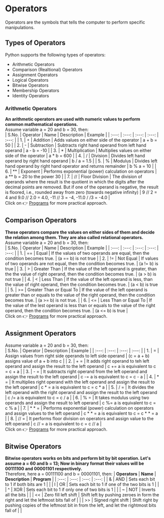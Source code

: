 # Operators
Operators are the symbols that tells the computer to perform specific manipulations.

## Types of Operators
Python supports the following types of operators:
* Arithmetic Operators
* Comparison (Realtional) Operators
* Assignment Operators
* Logical Operators
* Bitwise Operators
* Membership Operators
* Identity Operators

### Arithmetic Operators
**An arithmetic operators are used with numeric values to perform common mathematical operations.** <br>
Assume variable a = 20 and b = 30, then: <br>
| S.No. | Operator | Name  | Description | Example |
| :---: | :---: | :---: | :---: | :---: |
| 1.  | + | Addition  | Adds values on either side of the operator  | a + b = 50 |
| 2.  | - | Subtraction | Subtracts right hand operand from left hand operand | a - b = -10 |
| 3.  | * | Multiplication  | Multiplies values on either side of the operator  | a * b = 600 |
| 4.  | / | Division  | Divides left hand operand by right hand operand | b / a = 1.5 |
| 5.  | % | Modulus | Divides left hand operand by right hand operator and returns remainder  | b % a = 10  |
| 6.  | **  | Exponent  | Performs exponential (power) calculation on operators | a ** b = 20 to the power 30 |
| 7.  | //  | Floor Division  | The division of operands where the result is the quotient in which the digits after the decimal points are removed. But if one of the operand is negative, the result is floored, i.e., rounded away from zero (towards negative infinity) |  9 // 2 = 4 and 9.0 // 2.0 = 4.0, -11 // 3 = -4, -11.0 / /3 = -4.0 |
<br>
Click on 👉 <a href="https://github.com/bishtanuj/python/tree/main/Operators#arithmetic-operators">Programs</a> for more practical approach.

## Comparison Operators
**These operators compare the values on either sides of them and decide the relation among them. They are also called relational operators.** <br>
Assume variable a = 20 and b = 30, then: <br>
| S.No. | Operator | Name  | Description | Example |
| :---: | :---: | :---: | :---: | :---: |
| 1.  | ==  | Equal | If the values of two operands are equal, then the condition becomes true. | (a == b) is not true  |
| 2.  | !=  | Not Equal | If values of two operands are not equal, then the condition becomes true. | (a != b) is true  |
| 3.  | > | Greater Than  | If the value of the left operand is greater, than the the value of right operand, then the condition becomes true. |  (a > b) is not true |
| 4.  | < | Less Than | If the value of the left operand is less, than the value of right operand, then the condition becomes true. | (a < b) is true |
| 5.  | >=  | Greater Than or Equal To  | If the value of the left operand is greater than or equals to the value of the right operand, then the condition becomes true.  | (a >= b) is not true. |
| 6.  | <=  | Less Than or Equal To | If the value of the lest operand is less than or equals to the value of the right operand, then the condition becomes true. | (a <= b) is true  |
<br>
Click on 👉 <a href="https://github.com/bishtanuj/python/tree/main/Operators#comparison-operators">Programs</a> for more practical approach.

## Assignment Operators
Assume variable a = 20 and b = 30, then: <br>
| S.No. | Operator  | Description | Example |
| :---: | :---: | :---: | :---: |
| 1.  | = | Assign values from right side operands to left side operand | (c = a + b) assigns value of a + b into c |
| 2.  | + =  | It adds right operand to teh left operand and assign the result to the left operand | c += a is equivalent to c = c + a |
| 3.  | - =  | It subtracts right operand from the left operand and assign the result to the left operand  | c -= a is equivalent to c = c - a |
| 4.  | * =  | It multiplies right operand with the left operand and assign the result to the left operand | c * = a is equivalent to c = c * a |
| 5.  | / =  | It divides the left operand with the right operand and assign the result to the left operand  | c /= a is equivalent to c = c / a |
| 6.  | % =  | It takes modulus using two operands and assign the result to left operand | c %= a is equivalent to c = c % a |
| 7.  | * * = | Performs exponential (power) calculation on operators and assign values to the left operand | c * * = a is equivalent to c = c * * = a  |
| 8.  | // = |  It performs floor division on operators and assign value to the left operand  | c // = a is equivalent to c = c // a  |
<br>
Click on 👉 <a href="https://github.com/bishtanuj/python/tree/main/Operators#assignment-operators">Programs</a> for more practical approach.

<!-- ## Bitwise Operators
**Bitwise operators works on bits and perform bit by bit operation. Let's assume a = 60 and b = 13; Now in binary format their values will be 00111100 and 00001101 respectively.** <br>
Therefore, here a = 00111100 and b = 00001101, then: <br>
| S.No. | Operator | Name  | Description | Example |
| :---: | :---: | :--- :  | :---: | :---: |
| 1.  | & | Binary AND  | Operator copies a bit to the result if it exists in both operands | (a & b) means 0000 1100 |
| 2.  | l | Binary OR | It copies a bit if it exists in either operand. | (a l b) = 61 means 0011 1101  |  -->
## Bitwise Operators
**Bitwise operators works on bits and perform bit by bit operation. Let's assume a = 60 and b = 13; Now in binary format their values will be 00111100 and 00001101 respectively.**  <br>
Therefore, here a = 00111100 and b = 00001101, then:
| **Operators** | **Name** | **Description** | **Program** |
| :---: | :---: | :---: | :---: |
| & | AND | Sets each bit to 1 if both bits are 1 | |
| l | OR | Sets each bit to 1 if one of the two bits is 1 | |
| ^ | XOR | Sets each bit to 1 if only one of two bits is 1 | |
| ~ | NOT | Inverts all the bits | |
| << | Zero fill left shift | Shift left by pushing zeroes in form the right and let the leftmost bits fall of | |
| >> | Signed right shift | Shift right by pushing copies of the leftmost bit in from the left, and let the rightmost bits fall of | |

